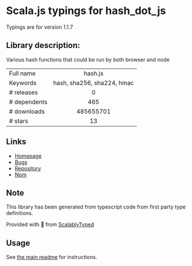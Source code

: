 
# Scala.js typings for hash_dot_js

Typings are for version 1.1.7

## Library description:
Various hash functions that could be run by both browser and node

|                    |                 |
| ------------------ | :-------------: |
| Full name          | hash.js |
| Keywords           | hash, sha256, sha224, hmac |
| # releases         | 0 |
| # dependents       | 465 |
| # downloads        | 485655701 |
| # stars            | 13 |

## Links
- [Homepage](https://github.com/indutny/hash.js)
- [Bugs](https://github.com/indutny/hash.js/issues)
- [Repository](https://github.com/indutny/hash.js)
- [Npm](https://www.npmjs.com/package/hash.js)
    


## Note
This library has been generated from typescript code from first party type definitions.

Provided with :purple_heart: from [ScalablyTyped](https://github.com/oyvindberg/ScalablyTyped)

## Usage
See [the main readme](../../readme.md) for instructions.



